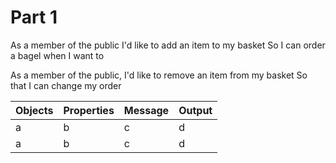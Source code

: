  # Part 1
As a member of the public
I'd like to add an item to my basket
So I can order a bagel when I want to

As a member of the public,
I'd like to remove an item from my basket
So that I can change my order

| Objects | Properties | Message | Output |
| ------- | ---------- | ------- | ------ |
| a       | b          | c       | d      |
| a       | b          | c       | d      |
